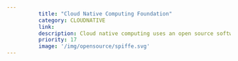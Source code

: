 ```yaml
---
          title: "Cloud Native Computing Foundation"
          category: CLOUDNATIVE
          link: 
          description: Cloud native computing uses an open source software stack to be Containerized, Dynamically orchestrated and Microservices oriented.
          priority: 17
          image: '/img/opensource/spiffe.svg'
---
```

          